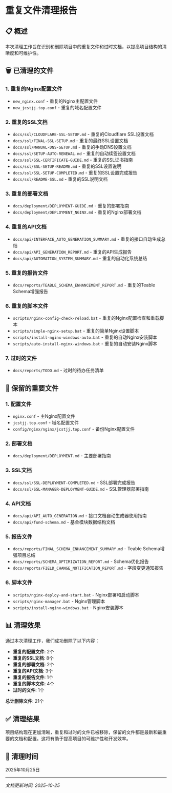 # 重复文件清理报告

## 📋 概述

本次清理工作旨在识别和删除项目中的重复文件和过时文档，以提高项目结构的清晰度和可维护性。

## 🗑️ 已清理的文件

### 1. 重复的Nginx配置文件
- `new_nginx.conf` - 重复的Nginx主配置文件
- `new_jcstjj.top.conf` - 重复的域名配置文件

### 2. 重复的SSL文档
- `docs/ssl/CLOUDFLARE-SSL-SETUP.md` - 重复的Cloudflare SSL设置文档
- `docs/ssl/FINAL-SSL-SETUP.md` - 重复的最终SSL设置文档
- `docs/ssl/MANUAL-DNS-SETUP.md` - 重复的手动DNS设置文档
- `docs/ssl/SETUP-AUTO-RENEWAL.md` - 重复的自动续签设置文档
- `docs/ssl/SSL-CERTIFICATE-GUIDE.md` - 重复的SSL证书指南
- `docs/ssl/SSL-SETUP-README.md` - 重复的SSL设置说明
- `docs/ssl/SSL-SETUP-COMPLETED.md` - 重复的SSL设置完成报告
- `docs/ssl/README-SSL.md` - 重复的SSL说明文档

### 3. 重复的部署文档
- `docs/deployment/DEPLOYMENT-GUIDE.md` - 重复的部署指南
- `docs/deployment/DEPLOYMENT_NGINX.md` - 重复的Nginx部署文档

### 4. 重复的API文档
- `docs/api/INTERFACE_AUTO_GENERATION_SUMMARY.md` - 重复的接口自动生成总结
- `docs/api/API_GENERATION_REPORT.md` - 重复的API生成报告
- `docs/api/AUTOMATION_SYSTEM_SUMMARY.md` - 重复的自动化系统总结

### 5. 重复的报告文件
- `docs/reports/TEABLE_SCHEMA_ENHANCEMENT_REPORT.md` - 重复的Teable Schema增强报告

### 6. 重复的脚本文件
- `scripts/nginx-config-check-reload.bat` - 重复的Nginx配置检查和重载脚本
- `scripts/simple-nginx-setup.bat` - 重复的简单Nginx设置脚本
- `scripts/install-nginx-windows-auto.bat` - 重复的自动Nginx安装脚本
- `scripts/auto-install-nginx-windows.bat` - 重复的自动安装Nginx脚本

### 7. 过时的文件
- `docs/reports/TODO.md` - 过时的待办任务清单

## 📁 保留的重要文件

### 1. 配置文件
- `nginx.conf` - 主Nginx配置文件
- `jcstjj.top.conf` - 域名配置文件
- `config/nginx/nginx/jcstjj.top.conf` - 备份Nginx配置文件

### 2. 部署文档
- `docs/deployment/DEPLOYMENT.md` - 主要部署指南

### 3. SSL文档
- `docs/ssl/SSL-DEPLOYMENT-COMPLETED.md` - SSL部署完成报告
- `docs/ssl/SSL-MANAGER-DEPLOYMENT-GUIDE.md` - SSL管理器部署指南

### 4. API文档
- `docs/api/API_AUTO_GENERATION.md` - 接口文档自动生成器使用指南
- `docs/api/fund-schema.md` - 基金模块数据结构文档

### 5. 报告文件
- `docs/reports/FINAL_SCHEMA_ENHANCEMENT_SUMMARY.md` - Teable Schema增强项目总结
- `docs/reports/SCHEMA_OPTIMIZATION_REPORT.md` - Schema优化报告
- `docs/reports/FIELD_CHANGE_NOTIFICATION_REPORT.md` - 字段变更通知报告

### 6. 脚本文件
- `scripts/nginx-deploy-and-start.bat` - Nginx部署和启动脚本
- `scripts/nginx-manager.bat` - Nginx管理脚本
- `scripts/install-nginx-windows.bat` - Nginx安装脚本

## 📊 清理效果

通过本次清理工作，我们成功删除了以下内容：
- **重复的配置文件**: 2个
- **重复的SSL文档**: 8个
- **重复的部署文档**: 2个
- **重复的API文档**: 3个
- **重复的报告文件**: 1个
- **重复的脚本文件**: 4个
- **过时的文件**: 1个

**总计删除文件**: 21个

## ✅ 清理结果

项目结构现在更加清晰，重复和过时的文件已被移除，保留的文件都是最新和最重要的文档和配置。这将有助于提高项目的可维护性和开发效率。

## 📅 清理时间

2025年10月25日

---
*文档更新时间: 2025-10-25*